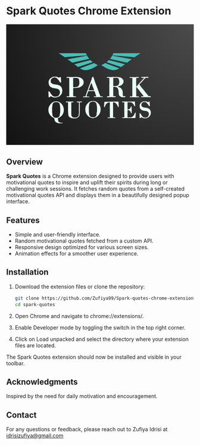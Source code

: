 # Spark Quotes Chrome Extension

![Spark Quotes Logo](icon.png)

## Overview

**Spark Quotes** is a Chrome extension designed to provide users with motivational quotes to inspire and uplift their spirits during long or challenging work sessions. It fetches random quotes from a self-created motivational quotes API and displays them in a beautifully designed popup interface.

## Features

- Simple and user-friendly interface.
- Random motivational quotes fetched from a custom API.
- Responsive design optimized for various screen sizes.
- Animation effects for a smoother user experience.

## Installation

1. Download the extension files or clone the repository:

   ```bash
   git clone https://github.com/Zufiya99/Spark-quotes-chrome-extension.git
   cd spark-quotes
   ```

2. Open Chrome and navigate to chrome://extensions/.

3. Enable Developer mode by toggling the switch in the top right corner.

4. Click on Load unpacked and select the directory where your extension files are located.

The Spark Quotes extension should now be installed and visible in your toolbar.

## Acknowledgments
Inspired by the need for daily motivation and encouragement.

## Contact
For any questions or feedback, please reach out to Zufiya Idrisi at idrisizufiya@gmail.com
